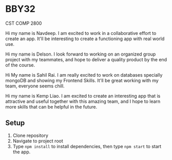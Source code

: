 # BBY32

CST COMP 2800

Hi my name is Navdeep. I am excited to work in a collaborative effort to create an app. It'll be interesting to create a functioning app with real world use.

Hi my name is Delson. I look forward to working on an organized group project with my teammates, and hope to deliver a quality product by the end of the course.

Hi My name is Sahil Rai. I am really excited to work on databases specially mongoDB and showing my Frontend Skills. It'll be great working with my team, everyone seems chill. 

Hi my name is Kemp Liao. I am excited to create an interesting app that is attractive and useful together with this amazing team, and I hope to learn more skills that can be helpful in the future.


## Setup
1. Clone repository
2. Navigate to project root
3. Type `npm install` to install dependencies, then type `npm start` to start the app.